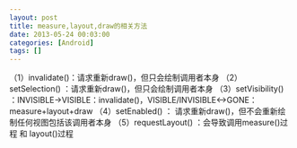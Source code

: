 ```yaml
---
layout: post
title: measure,layout,draw的相关方法
date: 2013-05-24 00:03:00
categories: [Android]
tags: []
---
```

（1）invalidate()：请求重新draw()，但只会绘制调用者本身
（2）setSelection() ：请求重新draw()，但只会绘制调用者本身
（3）setVisibility() ：INVISIBLE->VISIBLE：invalidate()，VISIBLE/INVISIBLE<->GONE：measure+layout+draw
（4）setEnabled() ： 请求重新draw()，但不会重新绘制任何视图包括该调用者本身
（5）requestLayout() ：会导致调用measure()过程 和 layout()过程
